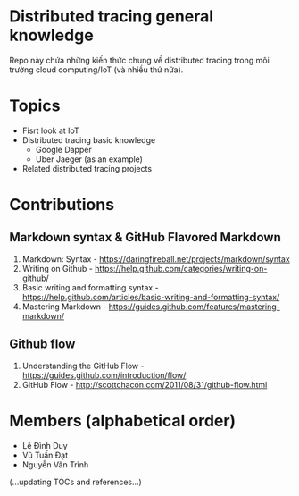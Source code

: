# Distributed tracing general knowledge
Repo này chứa những kiến thức chung về distributed tracing trong môi trường
cloud computing/IoT (và nhiều thứ nữa).

# Topics
- Fisrt look at IoT
- Distributed tracing basic knowledge
    + Google Dapper
    + Uber Jaeger (as an example)
- Related distributed tracing projects

# Contributions
## Markdown syntax & GitHub Flavored Markdown
1. Markdown: Syntax - https://daringfireball.net/projects/markdown/syntax
2. Writing on Github - https://help.github.com/categories/writing-on-github/
3. Basic writing and formatting syntax - https://help.github.com/articles/basic-writing-and-formatting-syntax/
4. Mastering Markdown - https://guides.github.com/features/mastering-markdown/

## Github flow
1. Understanding the GitHub Flow - https://guides.github.com/introduction/flow/
2. GitHub Flow - http://scottchacon.com/2011/08/31/github-flow.html

# Members (alphabetical order)
- Lê Đình Duy
- Vũ Tuấn Đạt
- Nguyễn Văn Trình

(...updating TOCs and references...)